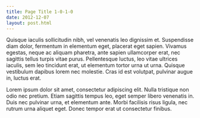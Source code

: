 ```yaml
---
title: Page Title 1-0-1-0
date: 2012-12-07
layout: post.html
---
```


Quisque iaculis sollicitudin nibh, vel venenatis leo dignissim et. Suspendisse diam dolor, fermentum in elementum eget, placerat eget sapien. Vivamus egestas, neque ac aliquam pharetra, ante sapien ullamcorper erat, nec sagittis tellus turpis vitae purus. Pellentesque luctus, leo vitae ultrices iaculis, sem leo tincidunt erat, ut elementum tortor urna ut urna. Quisque vestibulum dapibus lorem nec molestie. Cras id est volutpat, pulvinar augue in, luctus erat.

Lorem ipsum dolor sit amet, consectetur adipiscing elit. Nulla tristique non odio nec pretium. Etiam sagittis tempus leo, eget semper libero venenatis in. Duis nec pulvinar urna, et elementum ante. Morbi facilisis risus ligula, nec rutrum urna aliquet eget. Donec tempor erat ut consectetur finibus.